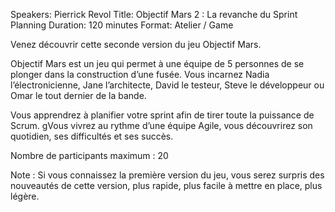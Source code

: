 Speakers: Pierrick Revol
Title: Objectif Mars 2 : La revanche du Sprint Planning
Duration: 120 minutes
Format: Atelier / Game

Venez découvrir cette seconde version du jeu Objectif Mars.

Objectif Mars est un jeu qui permet à une équipe de 5 personnes de se plonger dans la construction d’une fusée.
Vous incarnez Nadia l’électronicienne, Jane l’architecte, David le testeur, Steve le développeur ou Omar le tout dernier de la bande.

Vous apprendrez à planifier votre sprint afin de tirer toute la puissance de Scrum.
gVous vivrez au rythme d’une équipe Agile, vous découvrirez son quotidien, ses difficultés et ses succès.

Nombre de participants maximum : 20

Note : Si vous connaissez la première version du jeu, vous serez surpris des nouveautés de cette version, plus rapide, plus facile à mettre en place, plus légère.
